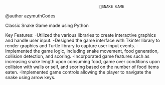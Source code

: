                                               🐍SNAKE GAME

@author azymuthCodes

Classic Snake Game made using Python

Key Features:
  -Utilized the various libraries to create interactive graphics and handle user input.
  -Designed the game interface with Tkinter library to render graphics and Turtle library to capture user input events.
  -Implemented the game logic, including snake movement, food generation, collision detection, and scoring.
  -Incorporated game features such as increasing snake length upon consuming food, game over conditions upon collision with walls or self, and scoring based on the number of food items eaten.
  -Implemented game controls allowing the player to navigate the snake using arrow keys.
